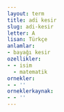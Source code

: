 ```yaml
---
layout: term
title: adi kesir
slug: adi-kesir
letter: A
lisan: Türkçe
anlamlar:
- bayağı kesir
ozellikler:
- - isim
  - matematik
ornekler:
- - ''
orneklerkaynak:
- - ''
---
```

